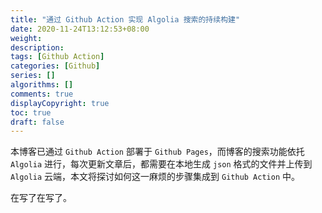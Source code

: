 ```yaml
---
title: "通过 Github Action 实现 Algolia 搜索的持续构建"
date: 2020-11-24T13:12:53+08:00
weight: 
description:
tags: [Github Action]
categories: [Github]
series: []
algorithms: []
comments: true
displayCopyright: true
toc: true
draft: false
---
```


本博客已通过 `Github Action` 部署于 `Github Pages`，而博客的搜索功能依托 `Algolia` 进行，每次更新文章后，都需要在本地生成 `json` 格式的文件并上传到 `Algolia` 云端，本文将探讨如何这一麻烦的步骤集成到 `Github Action` 中。

<!--more-->

在写了在写了。
